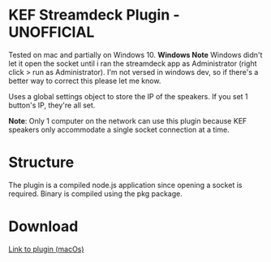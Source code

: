 # KEF Streamdeck Plugin - UNOFFICIAL

Tested on mac and partially on Windows 10. 
**Windows Note** Windows didn't let it open the socket until i ran the streamdeck app as Administrator (right click > run as Administrator). I'm not versed in windows dev, so if there's a better way to correct this please let me know. 

Uses a global settings object to store the IP of the speakers. If you set 1 button's IP, they're all set. 

**Note**:  Only 1 computer on the network can use this plugin because KEF speakers only accommodate a single socket connection at a time.

# Structure

The plugin is a compiled node.js application since opening a socket is required. Binary is compiled using the pkg package.

# Download  

[Link to plugin (macOs)](https://github.com/patrickdmiller/streamdeck-kef/releases/download/1.0.1/com.patrickdmiller.kef.streamDeckPlugin)

